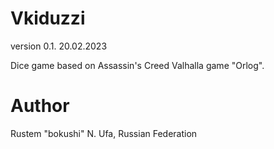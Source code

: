 # Vkiduzzi
version 0.1. 20.02.2023

Dice game based on Assassin's Creed Valhalla game "Orlog".


# Author
Rustem "bokushi" N.
Ufa, Russian Federation
